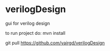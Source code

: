 verilogDesign
=============

gui for verilog design

to run project do:
 mvn install
 
 git pull https://github.com/yairgd/verilogDesign
